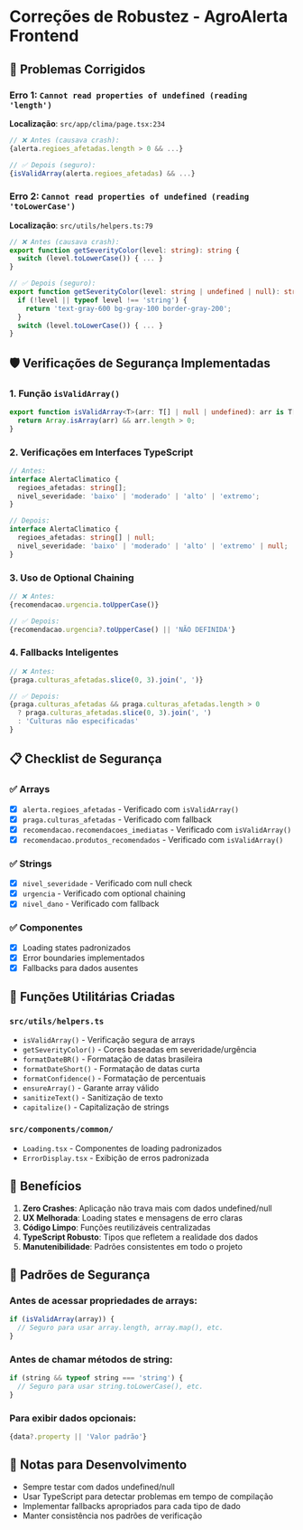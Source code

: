 # Correções de Robustez - AgroAlerta Frontend

## 🐛 Problemas Corrigidos

### Erro 1: `Cannot read properties of undefined (reading 'length')`
**Localização**: `src/app/clima/page.tsx:234`
```typescript
// ❌ Antes (causava crash):
{alerta.regioes_afetadas.length > 0 && ...}

// ✅ Depois (seguro):
{isValidArray(alerta.regioes_afetadas) && ...}
```

### Erro 2: `Cannot read properties of undefined (reading 'toLowerCase')`
**Localização**: `src/utils/helpers.ts:79`
```typescript
// ❌ Antes (causava crash):
export function getSeverityColor(level: string): string {
  switch (level.toLowerCase()) { ... }
}

// ✅ Depois (seguro):
export function getSeverityColor(level: string | undefined | null): string {
  if (!level || typeof level !== 'string') {
    return 'text-gray-600 bg-gray-100 border-gray-200';
  }
  switch (level.toLowerCase()) { ... }
}
```

## 🛡️ Verificações de Segurança Implementadas

### 1. Função `isValidArray()`
```typescript
export function isValidArray<T>(arr: T[] | null | undefined): arr is T[] {
  return Array.isArray(arr) && arr.length > 0;
}
```

### 2. Verificações em Interfaces TypeScript
```typescript
// Antes:
interface AlertaClimatico {
  regioes_afetadas: string[];
  nivel_severidade: 'baixo' | 'moderado' | 'alto' | 'extremo';
}

// Depois:
interface AlertaClimatico {
  regioes_afetadas: string[] | null;
  nivel_severidade: 'baixo' | 'moderado' | 'alto' | 'extremo' | null;
}
```

### 3. Uso de Optional Chaining
```typescript
// ❌ Antes:
{recomendacao.urgencia.toUpperCase()}

// ✅ Depois:
{recomendacao.urgencia?.toUpperCase() || 'NÃO DEFINIDA'}
```

### 4. Fallbacks Inteligentes
```typescript
// ❌ Antes:
{praga.culturas_afetadas.slice(0, 3).join(', ')}

// ✅ Depois:
{praga.culturas_afetadas && praga.culturas_afetadas.length > 0 
  ? praga.culturas_afetadas.slice(0, 3).join(', ')
  : 'Culturas não especificadas'
}
```

## 📋 Checklist de Segurança

### ✅ Arrays
- [x] `alerta.regioes_afetadas` - Verificado com `isValidArray()`
- [x] `praga.culturas_afetadas` - Verificado com fallback
- [x] `recomendacao.recomendacoes_imediatas` - Verificado com `isValidArray()`
- [x] `recomendacao.produtos_recomendados` - Verificado com `isValidArray()`

### ✅ Strings
- [x] `nivel_severidade` - Verificado com null check
- [x] `urgencia` - Verificado com optional chaining
- [x] `nivel_dano` - Verificado com fallback

### ✅ Componentes
- [x] Loading states padronizados
- [x] Error boundaries implementados
- [x] Fallbacks para dados ausentes

## 🔄 Funções Utilitárias Criadas

### `src/utils/helpers.ts`
- `isValidArray()` - Verificação segura de arrays
- `getSeverityColor()` - Cores baseadas em severidade/urgência
- `formatDateBR()` - Formatação de datas brasileira
- `formatDateShort()` - Formatação de datas curta
- `formatConfidence()` - Formatação de percentuais
- `ensureArray()` - Garante array válido
- `sanitizeText()` - Sanitização de texto
- `capitalize()` - Capitalização de strings

### `src/components/common/`
- `Loading.tsx` - Componentes de loading padronizados
- `ErrorDisplay.tsx` - Exibição de erros padronizada

## 🎯 Benefícios

1. **Zero Crashes**: Aplicação não trava mais com dados undefined/null
2. **UX Melhorada**: Loading states e mensagens de erro claras
3. **Código Limpo**: Funções reutilizáveis centralizadas
4. **TypeScript Robusto**: Tipos que refletem a realidade dos dados
5. **Manutenibilidade**: Padrões consistentes em todo o projeto

## 🚨 Padrões de Segurança

### Antes de acessar propriedades de arrays:
```typescript
if (isValidArray(array)) {
  // Seguro para usar array.length, array.map(), etc.
}
```

### Antes de chamar métodos de string:
```typescript
if (string && typeof string === 'string') {
  // Seguro para usar string.toLowerCase(), etc.
}
```

### Para exibir dados opcionais:
```typescript
{data?.property || 'Valor padrão'}
```

## 📝 Notas para Desenvolvimento

- Sempre testar com dados undefined/null
- Usar TypeScript para detectar problemas em tempo de compilação
- Implementar fallbacks apropriados para cada tipo de dado
- Manter consistência nos padrões de verificação
